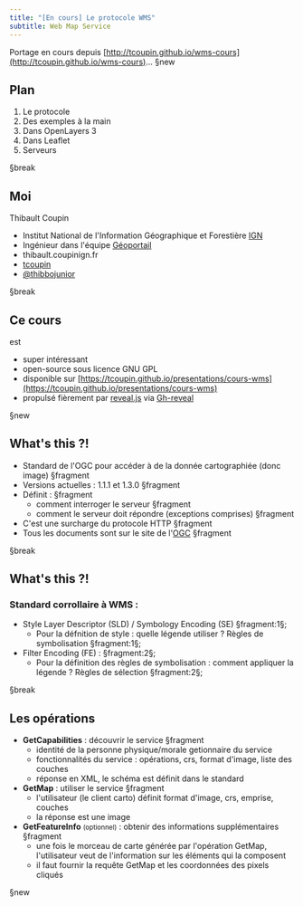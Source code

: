 ```yaml
---
title: "[En cours] Le protocole WMS"
subtitle: Web Map Service
---
```


Portage en cours depuis [http://tcoupin.github.io/wms-cours](http://tcoupin.github.io/wms-cours)...
§new

## Plan

1. Le protocole
2. Des exemples à la main
3. Dans OpenLayers 3
4. Dans Leaflet
5. Serveurs

§break

## Moi

Thibault Coupin

- <i class="fa fa-building-o"></i> Institut National de l'Information Géographique et Forestière [IGN](www.ign.fr)
- <i class="fa fa-link"></i> Ingénieur dans l'équipe [Géoportail](http://www.geoportail.gouv.fr)
- <i class="fa fa-envelope-o" aria-hidden="true"></i> thibault.coupin<i class="fa fa-at" aria-hidden="true"></i>ign.fr
- <i class="fa fa-github" aria-hidden="true"></i> [tcoupin](https://github.com/tcoupin)
- <i class="fa fa-twitter" aria-hidden="true"></i> [@thibbojunior](https://twitter.com/thibbojunior)

§break

## Ce cours

est

- super intéressant
- open-source sous licence GNU GPL
- disponible sur [https://tcoupin.github.io/presentations/cours-wms](https://tcoupin.github.io/presentations/cours-wms)
- propulsé fièrement par [reveal.js](https://github.com/hakimel/reveal.js) via [Gh-reveal](https://github.com/tcoupin/gh-reveal)

§new

## What's this ?!

- Standard de l'OGC pour accéder à de la donnée cartographiée (donc image) §fragment
- Versions actuelles : 1.1.1 et 1.3.0 §fragment
- Définit : §fragment
  - comment interroger le serveur §fragment
  - comment le serveur doit répondre (exceptions comprises) §fragment
- C'est une surcharge du protocole HTTP §fragment
- Tous les documents sont sur le site de l'[OGC](http://www.opengeospatial.org/standards/wms) §fragment

§break

## What's this ?!

### Standard corrollaire à WMS :

- Style Layer Descriptor (SLD) / Symbology Encoding (SE) §fragment:1§;
  - Pour la défnition de style : quelle légende utiliser ? Règles de symbolisation §fragment:1§;
- Filter Encoding (FE) : §fragment:2§;
  - Pour la définition des règles de symbolisation : comment appliquer la légende ? Règles de sélection §fragment:2§;

§break 

## Les opérations

- **GetCapabilities** : découvrir le service §fragment
  - identité de la personne physique/morale getionnaire du service
  - fonctionnalités du service : opérations, crs, format d'image, liste des couches
  - réponse en XML, le schéma est définit dans le standard
- **GetMap** : utiliser le service §fragment
  - l'utilisateur (le client carto) définit format d'image, crs, emprise, couches
  - la réponse est une image
- **GetFeatureInfo** <small>(optionnel)</small> : obtenir des informations supplémentaires §fragment
  - une fois le morceau de carte générée par l'opération GetMap, l'utilisateur veut de l'information sur les éléments qui la composent
  - il faut fournir la requête GetMap et les coordonnées des pixels cliqués

§new

